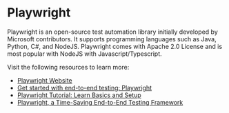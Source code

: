 # Playwright

Playwright is an open-source test automation library initially developed by Microsoft contributors. It supports programming languages such as Java, Python, C#, and NodeJS. Playwright comes with Apache 2.0 License and is most popular with NodeJS with Javascript/Typescript.

Visit the following resources to learn more:

- [Playwright Website](https://playwright.dev/)
- [Get started with end-to-end testing: Playwright](https://www.youtube.com/playlist?list=PLQ6Buerc008ed-F9OksF7ek37wR3y916p)
- [Playwright Tutorial: Learn Basics and Setup](https://www.browserstack.com/guide/playwright-tutorial)
- [Playwright, a Time-Saving End-to-End Testing Framework](https://thenewstack.io/playwright-a-time-saving-end-to-end-testing-framework/)
